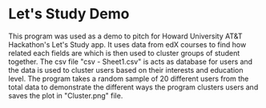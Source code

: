 # Let's Study Demo

This program was used as a demo to pitch for Howard University AT&T Hackathon's Let's Study app. It uses data from edX courses to find how related each fields are which is then used to cluster groups of student together. The csv file "csv - Sheet1.csv" is acts as database for users and the data is used to cluster users based on their interests and education level. The program takes a random sample of 20 different users from the total data to demonstrate the different ways the program clusters users and saves the plot in "Cluster.png" file.
